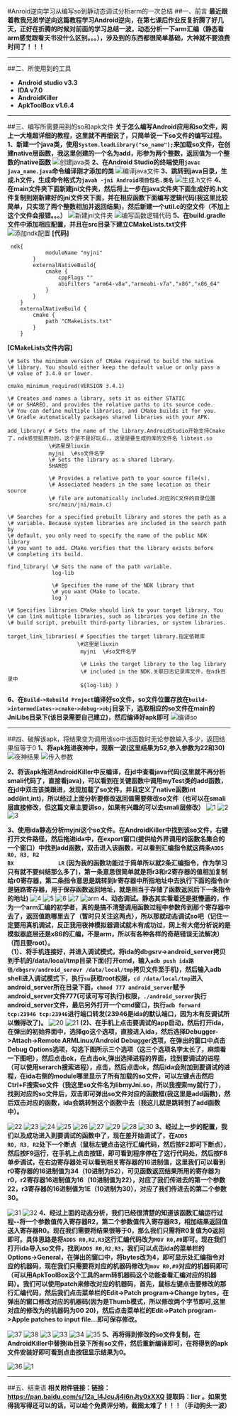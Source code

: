#Anroid逆向学习从编写so到静动态调试分析arm的一次总结
##一、前言
  **最近跟着教我兄弟学逆向这篇教程学习Android逆向，在第七课后作业反复折腾了好几天，正好在折腾的时候对前面的学习总结一波，动态分析一下arm汇编（静态看arm感觉跟看天书没什么区别。。。），涉及到的东西都很简单基础，大神就不要浪费时间了！！！**

---
##二、所使用到的工具
- **Android studio v3.3**
- **IDA v7.0**
- **AndroidKiller**
- **ApkToolBox v1.6.4**

---

##三、编写所需要用到的so和apk文件
  **关于怎么编写Android应用和so文件，网上一大堆超详细的教程，这里就不再细说了，只简单说一下so文件的编写过程。**  
  **1、新建一个java类，使用`System.loadLibrary("so_name");`来加载so文件，在创建native层函数，我这里创建的一个名为add，形参为两个整数，返回值为一个整数的native函数**
![创建java类](https://raw.githubusercontent.com/windy-purple/Android_So_Modify/master/5.PNG)
  **2、在Android Studio的终端使用`javac java_name.java`命令编译刚才添加的类**
![编译java文件](https://raw.githubusercontent.com/windy-purple/Android_So_Modify/master/6.jpg)
  **3、跳转到java目录，生成.h文件，生成命令格式为`javah -jni Android项目包名.类名`**
![生成.h文件](https://raw.githubusercontent.com/windy-purple/Android_So_Modify/master/7.jpg)
  **4、在main文件夹下面新建jni文件夹，然后将上一步在java文件夹下面生成好的.h文件复制到刚新建好的jni文件夹下面，并在相应函数下面编写逻辑代码(我这里比较简单，只实现了两个整数相加并返回结果)，然后新建一个util.c的空文件（不加上这个文件会报错。。。）**
![新建jni文件夹](https://raw.githubusercontent.com/windy-purple/Android_So_Modify/master/8.png)
![编写函数逻辑代码](https://raw.githubusercontent.com/windy-purple/Android_So_Modify/master/9.PNG)
  **5、在build.gradle文件中添加相应配置，并且在src目录下建立CMakeLists.txt文件**
![添加ndk配置](https://raw.githubusercontent.com/windy-purple/Android_So_Modify/master/10.PNG)
  **[代码]**
```
 ndk{
            moduleName "myjni"
        }
        externalNativeBuild{
            cmake {
                cppFlags ""
                abiFilters "arm64-v8a","armeabi-v7a","x86","x86_64"
            }
        }
    }
    externalNativeBuild {
        cmake {
            path "CMakeLists.txt"
        }
    }
```
**[CMakeLists文件内容]**  

```
\# Sets the minimum version of CMake required to build the native
\# library. You should either keep the default value or only pass a
\# value of 3.4.0 or lower.

cmake_minimum_required(VERSION 3.4.1)

\# Creates and names a library, sets it as either STATIC
\# or SHARED, and provides the relative paths to its source code.
\# You can define multiple libraries, and CMake builds it for you.
\# Gradle automatically packages shared libraries with your APK.

add_library( # Sets the name of the library.AndroidStudio开始支持Cmake了，ndk感觉挺费劲的，这个是不是好玩点，，这里是要生成的库的文件名 libtest.so
             \#这里是liuxin
             myjni  \#so文件名字
             \# Sets the library as a shared library.
             SHARED

             \# Provides a relative path to your source file(s).
             \# Associated headers in the same location as their source
             \# file are automatically included.对应的C文件的目录位置
             src/main/jni/main.c)

\# Searches for a specified prebuilt library and stores the path as a
\# variable. Because system libraries are included in the search path by
\# default, you only need to specify the name of the public NDK library
\# you want to add. CMake verifies that the library exists before
\# completing its build.

find_library( \# Sets the name of the path variable.
              log-lib

              \# Specifies the name of the NDK library that
              \# you want CMake to locate.
              log )

\# Specifies libraries CMake should link to your target library. You
\# can link multiple libraries, such as libraries you define in the
\# build script, prebuilt third-party libraries, or system libraries.

target_link_libraries( # Specifies the target library.指定依赖库
                      \#这里是liuxin
                       myjni  \#so文件名字

                       \# Links the target library to the log library
                       \# included in the NDK.关联日志记录库文件，在ndk目录中
                       ${log-lib} )
```

  **6、在`Build->Rebuild Project`编译好so文件，so文件位置存放在`build->intermediates->cmake->debug->obj`目录下，选取相应的so文件在main的JniLibs目录下(该目录需要自己建立)，然后编译好apk即可**
![编译so](https://raw.githubusercontent.com/windy-purple/Android_So_Modify/master/11.png)

---

##四、破解该apk，将结果变为调用该so中该函数时无论参数输入多少，返回结果恒等于0
  **1、将apk拖进夜神中，观察一波(这里结果为52,参入参数为22和30)**
![夜神结果](https://raw.githubusercontent.com/windy-purple/Android_So_Modify/master/4.PNG)
![传入参数](https://raw.githubusercontent.com/windy-purple/Android_So_Modify/master/12.PNG)

  **2、将该apk拖进AndroidKiller中反编译，在jd中查看java代码(这里就不再分析smali代码了，直接看java)，可以看到在关键函数中调用myTest类的add函数，在jd中双击该类跟进，发现加载了so文件，并且定义了native函数int add(int,int)，所以经过上面分析要修改返回值需要修改so文件（也可以在smali层直接修改，但这篇文章主要讲so，如果有兴趣的可以去smali层修改）**
![1](https://raw.githubusercontent.com/windy-purple/Android_So_Modify/master/13.jpg)
![2](https://raw.githubusercontent.com/windy-purple/Android_So_Modify/master/14.jpg)
![3](https://raw.githubusercontent.com/windy-purple/Android_So_Modify/master/15.PNG)

 **3、使用ida静态分析myjni这个so文件。在AndroidKiller中找到该so文件，右键打开文件路径，然后拖进ida中，在export窗口(提供给外界调用的函数名集合的一个窗口）中找到add函数，双击进入该函数，可以看到汇编指令就这两条`ADDS            R0, R3, R2`  
`BX              LR` (因为我的函数功能过于简单所以就2条汇编指令，作为学习只有就不要纠结那么多了)，第一条意思很简单就是将r3和r2寄存器的值相加复制给r0寄存器，第二条指令意思是跳转到lr寄存器中所指地址中去执行下面的指令(lr是链路寄存器，用于保存函数返回地址，就是相当于存储了函数返回后下一条指令的地址)**
![4](https://raw.githubusercontent.com/windy-purple/Android_So_Modify/master/16.jpg)
![5](https://raw.githubusercontent.com/windy-purple/Android_So_Modify/master/17.jpg)
![6](https://raw.githubusercontent.com/windy-purple/Android_So_Modify/master/18.jpg)
![7](https://raw.githubusercontent.com/windy-purple/Android_So_Modify/master/19.jpg)
![arm](https://raw.githubusercontent.com/windy-purple/Android_So_Modify/master/arm%E5%AF%84%E5%AD%98%E5%99%A8.PNG)
  **4、动态调试。静态其实看着还是挺懵逼的，作为一个arm汇编的初学者，真的是搞不清楚调用函数过程中参数传到那个寄存器中去了，返回值跑哪里去了（暂时只关注这两点），所以那就动态调试so吧（记住一定要用真机调试，反正我用夜神模拟器调试就木有成功过，网上有大佬分析说的是模拟器底层还是x86的汇编，不是arm，所以有各种各样的奇葩错误无法解决）（而且要root）。**  
    **（1）、将手机连接好，并进入调试模式，将ida的dbgsrv->android_server拷贝到手机的/data/local/tmp目录下面(打开cmd，输入`adb push ida路径/dbgsrv/android_serevr /data/local/tmp`拷贝文件至手机)，然后输入adb shell进入调试模式下，执行`su`获取root权限，`cd /data/local/tmp`进入android_server所在目录下面，`chmod 777 android_server`赋予android_server文件777(可读可写可执行)权限，`./android_server`执行android_server文件，最后另外打开一个cmd窗口，执行`adb forward tcp:23946 tcp:23946`进行端口转发(23946是ida的默认端口，因为木有反调试所以懒得改了)。**
![20](https://raw.githubusercontent.com/windy-purple/Android_So_Modify/master/20.PNG)
![21](https://raw.githubusercontent.com/windy-purple/Android_So_Modify/master/21.PNG)
    **(2)、在手机上点击要调试的app启动，然后打开ida，在弹出的初始界面中，选择go这个选项，直接进入ida，然后选择Debugger->Attach->Remote ARMLinux/Android Debugger选项，在弹出的窗口中点击Debug Options选项，勾选下图所示三个选项（这三个选项名字太长了，麻烦看一下图吧），然后点击ok，在点击ok,弹出选择进程的界面，找到要调试的进程（可以使用serarch搜索进程），点击，然后点击ok，然后ida会附加到要调试的进程，在ida右侧的module哪里显示了所有加载的so文件，可以左键点击然后Ctrl+F搜索so文件（我这里so文件名为libmyJni.so，所以我搜索my就行了），找到对应的so文件后，双击即可弹出so文件对应的函数框(我这里是add函数)，然后双击对应的函数，ida会跳转到这个函数中去（我这儿就是跳转到了add函数中）。**

![22](https://raw.githubusercontent.com/windy-purple/Android_So_Modify/master/22.jpg)
![23](https://raw.githubusercontent.com/windy-purple/Android_So_Modify/master/23.png)
![24](https://raw.githubusercontent.com/windy-purple/Android_So_Modify/master/25.jpg)
![25](https://raw.githubusercontent.com/windy-purple/Android_So_Modify/master/24.jpg)
![26](https://raw.githubusercontent.com/windy-purple/Android_So_Modify/master/26.PNG)
![27](https://raw.githubusercontent.com/windy-purple/Android_So_Modify/master/27.PNG)
![29](https://raw.githubusercontent.com/windy-purple/Android_So_Modify/master/28.PNG)
![28](https://raw.githubusercontent.com/windy-purple/Android_So_Modify/master/29.PNG)
![30](https://raw.githubusercontent.com/windy-purple/Android_So_Modify/master/30.PNG)
    **3、经过上一步的配置，我们以及成功进入到要调试的函数中了，现在差开始调试了，在`ADDS            R0, R3, R2`处下一个断点（鼠标左键点击这行汇编代码，然后按F2即可下断点），然后按F9运行，在手机上点击按钮，即可看到程序停在了这行代码处，然后按F8单步调试，在右边寄存器处可以看到相关寄存器的16进制值，这里我们可以看到r0寄存器的16进制值为34（10进制为52），可见函数返回结果所用的寄存器为r0，r2寄存器16进制值为16（10进制值为22），对应了我们传进去的第一个参数22，r3寄存器的16进制值为1E（10进制为30），对应了我们传进去的第二个参数30。**

![31](https://raw.githubusercontent.com/windy-purple/Android_So_Modify/master/31.PNG)
![32](https://raw.githubusercontent.com/windy-purple/Android_So_Modify/master/32.PNG)
    **4、经过上面的动态分析，我们已经很清楚的知道该函数汇编运行过程--将一个参数值传入寄存器R2，第二个参数值传入寄存器R3，相加结果返回值送入寄存器R0。现在我们需要将结果很等于0，那么我们只需将R0复值为0返回即可。具体思路是将`ADDS R0,R2,R3`这行汇编代码改为`MOV R0,#0`即可。现在我们打开ida导入so文件，找到`ADDS R0,R2,R3`，我们可以点击ida的菜单栏的Options->General，在弹出的窗口中，将bytes改为4，即可显示处汇编指令对应的机器码，现在我们只需要将对应的机器码修改为`mov R0,#0`对应的机器码即可（可以用ApkToolBox这个工具的arm转机器码这个功能查看汇编对应的机器码）。我们可以使用patch来修改对应的机器码，首先，鼠标左键点击要修改的那行汇编代码，然后我们点击菜单栏的Edit->Patch program->Change bytes，在弹出的窗口修改对应的机器码(因为是Thumb模式，所以修改两个字节即可,这里对应的修改为的机器码为00 20)，然后点击菜单栏的Edit->Patch program->Apple patches to input file...即可保存修改。**

![37](https://raw.githubusercontent.com/windy-purple/Android_So_Modify/master/37.jpg)
![38](https://raw.githubusercontent.com/windy-purple/Android_So_Modify/master/38.PNG)
![3](https://raw.githubusercontent.com/windy-purple/Android_So_Modify/master/3.PNG)
![33](https://raw.githubusercontent.com/windy-purple/Android_So_Modify/master/33.png)
![34](https://raw.githubusercontent.com/windy-purple/Android_So_Modify/master/34.PNG)
![35](https://raw.githubusercontent.com/windy-purple/Android_So_Modify/master/35.png)
    **5、再将得到修改的so文件复制，在AndroidKiller中替换lib目录下所有so文件，然后重新编译即可，在将得到的apk文件安装好即可看到点击按钮显示结果为0。**

![36](https://raw.githubusercontent.com/windy-purple/Android_So_Modify/master/36.jpg)
![1](https://raw.githubusercontent.com/windy-purple/Android_So_Modify/master/1.PNG)

---

##五、结束语
  **相关附件链接：链接：https://pan.baidu.com/s/12a_l4JcuJj4i6nJty0xXXQ 提取码：licr 。如果觉得我写得还可以的话，可以给个免费评分哟，截图太难了！！！（手动狗头一波）**